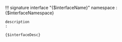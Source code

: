!!! signature interface "{$interfaceName}"
    namespace
    :   {$interfaceNamespace}

    description
    :   

    {$interfaceDesc}
